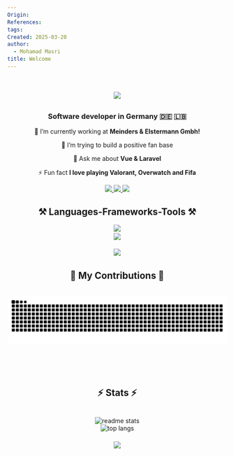 ```yaml
---
Origin: 
References: 
tags: 
Created: 2025-03-20
author:
  - Mohamad Masri
title: Welcome
---
```


<h1 align="center">
    <img src="https://readme-typing-svg.herokuapp.com/?font=Righteous&size=35&center=true&vCenter=true&width=500&height=70&duration=4000&lines=Hi+There!+👋;+I'm+Mohamad+Masri!;" />
</h1>

<h3 align="center">Software developer in Germany 🇩🇪 🇱🇧</h3>


<div align="center">
 
 🔭 I’m currently working at **Meinders & Elstermann Gmbh!**
 
 🌱 I’m trying to build a positive fan base 

 💬 Ask me about **Vue & Laravel**

 ⚡ Fun fact **I love playing Valorant, Overwatch and Fifa**
 
 </div>
 
<div align="center"> 
  <a href="mailto:masri_mohamad@protonmail.com">
    <img src="https://img.shields.io/badge/Gmail-333333?style=for-the-badge&logo=gmail&logoColor=red" />
  </a>
  <a href="https://www.linkedin.com/in/mohamad-masri-89778915a/" target="_blank">
    <img src="https://img.shields.io/badge/LinkedIn-0077B5?style=for-the-badge&logo=linkedin&logoColor=white" target="_blank" />
  </a>
  <a href="https://masri-programmer.github.io/mohamad-masri/" target="_blank">
     <img src="https://img.shields.io/badge/Portfolio-FF5722?style=for-the-badge&logo=todoist&logoColor=white" target="_blank" />
  </a>
</div>

 
<h2 align="center">⚒️ Languages-Frameworks-Tools ⚒️</h2>

<div align="center">
    <img   src="https://skillicons.dev/icons?i=vue,react,nextjs,tailwind,sass,bootstrap,html,css"  />
    <br>
    <img src="https://skillicons.dev/icons?i=php,laravel,nodejs,javascript,typescript,express,firebase,mysql" /><br>
    <br>
    <img src="https://skillicons.dev/icons?i=github,git,linux,windows,vscode" /><br>
</div>


<div align="center">
  <h2>🐍 My Contributions 🐍</h2>
  <br>
  <img alt="snake eating my contributions" src="https://raw.githubusercontent.com/Masri-Programmer/Masri-Programmer/output/github-contribution-grid-snake.svg" />
  
  <br/><br/><br/>
</div>

<h2 align="center">⚡ Stats ⚡</h2>
<br>
<div align=center>
  <img width=390 src="https://github-readme-stats.vercel.app/api?username=Masri-programmer&show_icons=true&theme=react&rank_icon=github&border_radius=10" alt="readme stats" />
<br/>	
  <img width=325 src="https://github-readme-stats.vercel.app/api/top-langs/?username=Masri-programmer&hide=HTML&langs_count=8&layout=compact&theme=react&border_radius=10&size_weight=0.5&count_weight=0.5&exclude_repo=github-readme-stats" alt="top langs" />
</div>


<h3 align="center">
    <img src="https://readme-typing-svg.herokuapp.com/?font=Righteous&size=25&center=true&vCenter=true&width=500&height=70&duration=4000&lines=Thanks+for+visiting!+✌️;+Shoot+me+a+message+on+Linkedin!;I'm+always+down+to+collab+:)">
</h3>

